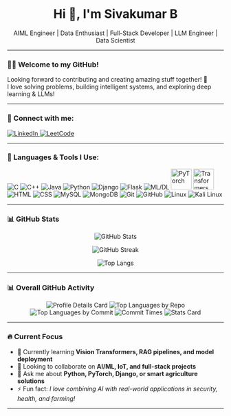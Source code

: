 <h1 align="center">Hi 👋, I'm Sivakumar B</h1>
<p align="center">AIML Engineer | Data Enthusiast | Full-Stack Developer | LLM Engineer | Data Scientist</p>

---

### 👨‍💻 Welcome to my GitHub!

Looking forward to contributing and creating amazing stuff together! 🚀  
I love solving problems, building intelligent systems, and exploring deep learning & LLMs!

---

### 🔗 Connect with me:

<p align="left">
  <a href="www.linkedin.com/in/sivakumarbalaji" target="_blank">
    <img src="https://img.icons8.com/color/48/000000/linkedin.png" alt="LinkedIn"/>
  </a>
  <a href="https://leetcode.com/u/Sivakumar_Balaji/" target="_blank">
    <img src="https://img.icons8.com/external-tal-revivo-color-tal-revivo/48/000000/external-level-up-your-coding-skills-and-quickly-land-a-job-logo-color-tal-revivo.png" alt="LeetCode"/>
  </a>
</p>

---

### 🚀 Languages & Tools I Use:

<p align="left">
  <!-- Languages -->
  <img src="https://img.icons8.com/color/48/000000/c-programming.png" alt="C"/>
  <img src="https://img.icons8.com/color/48/000000/c-plus-plus-logo.png" alt="C++"/>
  <img src="https://img.icons8.com/color/48/000000/java-coffee-cup-logo.png" alt="Java"/>
  <img src="https://img.icons8.com/color/48/000000/python--v1.png" alt="Python"/>
  <img src="https://img.icons8.com/external-tal-revivo-color-tal-revivo/48/000000/external-django-a-high-level-python-web-framework-that-encourages-rapid-development-logo-color-tal-revivo.png" alt="Django"/>
  <img src="https://img.icons8.com/ios-filled/50/000000/flask.png" alt="Flask"/>
  
  <!-- ML & DL -->
  <img src="https://img.icons8.com/color/48/000000/artificial-intelligence.png" alt="ML/DL"/>
  <img src="https://pytorch.org/assets/images/pytorch-logo.png" alt="PyTorch" width="48"/>
  <img src="https://avatars.githubusercontent.com/u/73919230?s=200&v=4" alt="Transformers" width="48"/>
  
  <!-- Web & DB -->
  <img src="https://img.icons8.com/color/48/000000/html-5--v1.png" alt="HTML"/>
  <img src="https://img.icons8.com/color/48/000000/css3.png" alt="CSS"/>
  <img src="https://img.icons8.com/color/48/000000/mysql-logo.png" alt="MySQL"/>
  <img src="https://img.icons8.com/color/48/000000/mongodb.png" alt="MongoDB"/>

  <!-- Tools -->
  <img src="https://img.icons8.com/color/48/000000/git.png" alt="Git"/>
  <img src="https://img.icons8.com/color/48/000000/github--v1.png" alt="GitHub"/>
  <img src="https://img.icons8.com/ios/50/ffffff/linux--v1.png" alt="Linux"/>
  <img src="https://img.icons8.com/?size=80&id=qBWtR72kluCU&format=png" alt="Kali Linux"/>
</p>

---

### 📊 GitHub Stats

<p align="center">
  <img src="https://github-readme-stats.vercel.app/api?username=Siva-0317&show_icons=true&theme=tokyonight" alt="GitHub Stats"/>
</p>

<p align="center">
  <img src="https://streak-stats.demolab.com?user=Siva-0317&theme=tokyonight" alt="GitHub Streak"/>
</p>

<p align="center">
  <img src="https://github-readme-stats.vercel.app/api/top-langs/?username=Siva-0317&layout=compact&theme=tokyonight" alt="Top Langs"/>
</p>

---

### 📊 Overall GitHub Activity

<!-- GitHub Profile Summary Cards -->
<p align="center">
  <img src="https://github-profile-summary-cards.vercel.app/api/cards/profile-details?username=Siva-0317&theme=radical" alt="Profile Details Card"/>
  <img src="https://github-profile-summary-cards.vercel.app/api/cards/repos-per-language?username=Siva-0317&theme=radical" alt="Top Languages by Repo"/>
  <img src="https://github-profile-summary-cards.vercel.app/api/cards/most-commit-language?username=Siva-0317&theme=radical" alt="Top Languages by Commit"/>
  <img src="https://github-profile-summary-cards.vercel.app/api/cards/productive-time?username=Siva-0317&theme=radical&utcOffset=5" alt="Commit Times"/>
  <img src="https://github-profile-summary-cards.vercel.app/api/cards/stats?username=Siva-0317&theme=radical" alt="Stats Card"/>
</p>

---

### 🔥 Current Focus

- 🌱 Currently learning **Vision Transformers, RAG pipelines, and model deployment**  
- 👯 Looking to collaborate on **AI/ML, IoT, and full-stack projects**  
- 💬 Ask me about **Python, PyTorch, Django, or smart agriculture solutions**  
- ⚡ Fun fact: *I love combining AI with real-world applications in security, health, and farming!*

---
